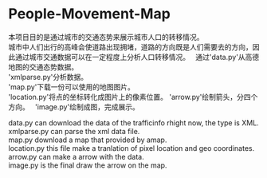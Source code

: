 # People-Movement-Map
本项目目的是通过城市的交通态势来展示城市人口的转移情况。  
城市中人们出行的高峰会使道路出现拥堵，道路的方向既是人们需要去的方向，因此通过城市交通数据可以在一定程度上分析人口转移情况。  
通过'data.py'从高德地图的交通态势数据。  
'xmlparse.py'分析数据。  
'map.py'下载一份可以使用的地图图片。  
'location.py'将点的坐标转化成图片上的像素位置。 
'arrow.py'绘制箭头，分四个方向。  
'image.py'绘制成图，完成展示。  


data.py can download the data of the trafficinfo rhight now, the type is XML. 
xmlparse.py can parse the xml data file.  
map.py download a map that provided by amap.  
location.py this file make a tranlation of pixel location and geo coordinates.  
arrow.py can make a arrow with the data.  
image.py is the final draw the arrow on the map.  

